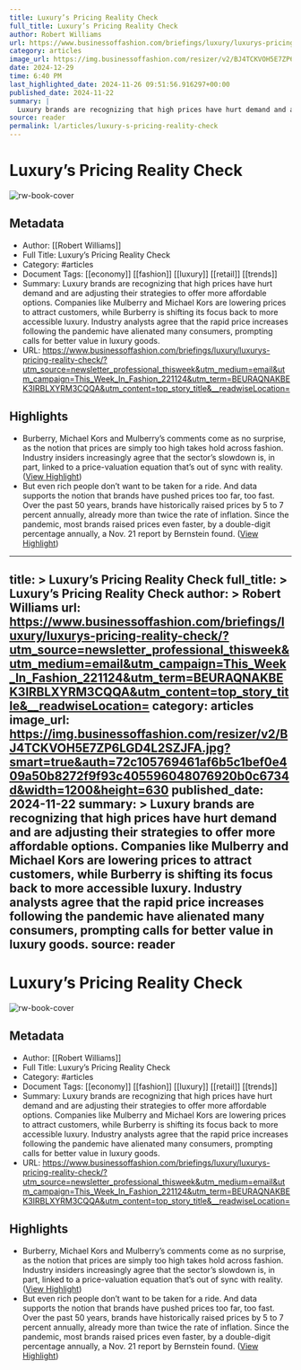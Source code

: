 ```yaml
---
title: Luxury’s Pricing Reality Check
full_title: Luxury’s Pricing Reality Check
author: Robert Williams
url: https://www.businessoffashion.com/briefings/luxury/luxurys-pricing-reality-check/?utm_source=newsletter_professional_thisweek&utm_medium=email&utm_campaign=This_Week_In_Fashion_221124&utm_term=BEURAQNAKBEK3IRBLXYRM3CQQA&utm_content=top_story_title&__readwiseLocation=
category: articles
image_url: https://img.businessoffashion.com/resizer/v2/BJ4TCKVOH5E7ZP6LGD4L2SZJFA.jpg?smart=true&auth=72c105769461af6b5c1bef0e409a50b8272f9f93c405596048076920b0c6734d&width=1200&height=630
date: 2024-12-29
time: 6:40 PM
last_highlighted_date: 2024-11-26 09:51:56.916297+00:00
published_date: 2024-11-22
summary: |
  Luxury brands are recognizing that high prices have hurt demand and are adjusting their strategies to offer more affordable options. Companies like Mulberry and Michael Kors are lowering prices to attract customers, while Burberry is shifting its focus back to more accessible luxury. Industry analysts agree that the rapid price increases following the pandemic have alienated many consumers, prompting calls for better value in luxury goods.
source: reader
permalink: l/articles/luxury-s-pricing-reality-check
---
```

# Luxury’s Pricing Reality Check

![rw-book-cover](https://img.businessoffashion.com/resizer/v2/BJ4TCKVOH5E7ZP6LGD4L2SZJFA.jpg?smart=true&auth=72c105769461af6b5c1bef0e409a50b8272f9f93c405596048076920b0c6734d&width=1200&height=630)

## Metadata
- Author: [[Robert Williams]]
- Full Title: Luxury’s Pricing Reality Check
- Category: #articles
- Document Tags: [[economy]] [[fashion]] [[luxury]] [[retail]] [[trends]] 
- Summary: Luxury brands are recognizing that high prices have hurt demand and are adjusting their strategies to offer more affordable options. Companies like Mulberry and Michael Kors are lowering prices to attract customers, while Burberry is shifting its focus back to more accessible luxury. Industry analysts agree that the rapid price increases following the pandemic have alienated many consumers, prompting calls for better value in luxury goods.
- URL: https://www.businessoffashion.com/briefings/luxury/luxurys-pricing-reality-check/?utm_source=newsletter_professional_thisweek&utm_medium=email&utm_campaign=This_Week_In_Fashion_221124&utm_term=BEURAQNAKBEK3IRBLXYRM3CQQA&utm_content=top_story_title&__readwiseLocation=

## Highlights
- Burberry, Michael Kors and Mulberry’s comments come as no surprise, as the notion that prices are simply too high takes hold across fashion. Industry insiders increasingly agree that the sector’s slowdown is, in part, linked to a price-valuation equation that’s out of sync with reality. ([View Highlight](https://read.readwise.io/read/01jdky4d77ky7p7hmhfvjkzba4))
- But even rich people don’t want to be taken for a ride. And data supports the notion that brands have pushed prices too far, too fast. Over the past 50 years, brands have historically raised prices by 5 to 7 percent annually, already more than twice the rate of inflation. Since the pandemic, most brands raised prices even faster, by a double-digit percentage annually, a Nov. 21 report by Bernstein found. ([View Highlight](https://read.readwise.io/read/01jdky4yxemw82krraq9nbzx8w))


---
title: >
  Luxury’s Pricing Reality Check
full_title: >
  Luxury’s Pricing Reality Check
author: >
  Robert Williams
url: https://www.businessoffashion.com/briefings/luxury/luxurys-pricing-reality-check/?utm_source=newsletter_professional_thisweek&utm_medium=email&utm_campaign=This_Week_In_Fashion_221124&utm_term=BEURAQNAKBEK3IRBLXYRM3CQQA&utm_content=top_story_title&__readwiseLocation=
category: articles
image_url: https://img.businessoffashion.com/resizer/v2/BJ4TCKVOH5E7ZP6LGD4L2SZJFA.jpg?smart=true&auth=72c105769461af6b5c1bef0e409a50b8272f9f93c405596048076920b0c6734d&width=1200&height=630
published_date: 2024-11-22
summary: >
  Luxury brands are recognizing that high prices have hurt demand and are adjusting their strategies to offer more affordable options. Companies like Mulberry and Michael Kors are lowering prices to attract customers, while Burberry is shifting its focus back to more accessible luxury. Industry analysts agree that the rapid price increases following the pandemic have alienated many consumers, prompting calls for better value in luxury goods.
source: reader
---
# Luxury’s Pricing Reality Check

![rw-book-cover](https://img.businessoffashion.com/resizer/v2/BJ4TCKVOH5E7ZP6LGD4L2SZJFA.jpg?smart=true&auth=72c105769461af6b5c1bef0e409a50b8272f9f93c405596048076920b0c6734d&width=1200&height=630)

## Metadata
- Author: [[Robert Williams]]
- Full Title: Luxury’s Pricing Reality Check
- Category: #articles
- Document Tags: [[economy]] [[fashion]] [[luxury]] [[retail]] [[trends]] 
- Summary: Luxury brands are recognizing that high prices have hurt demand and are adjusting their strategies to offer more affordable options. Companies like Mulberry and Michael Kors are lowering prices to attract customers, while Burberry is shifting its focus back to more accessible luxury. Industry analysts agree that the rapid price increases following the pandemic have alienated many consumers, prompting calls for better value in luxury goods.
- URL: https://www.businessoffashion.com/briefings/luxury/luxurys-pricing-reality-check/?utm_source=newsletter_professional_thisweek&utm_medium=email&utm_campaign=This_Week_In_Fashion_221124&utm_term=BEURAQNAKBEK3IRBLXYRM3CQQA&utm_content=top_story_title&__readwiseLocation=

## Highlights
- Burberry, Michael Kors and Mulberry’s comments come as no surprise, as the notion that prices are simply too high takes hold across fashion. Industry insiders increasingly agree that the sector’s slowdown is, in part, linked to a price-valuation equation that’s out of sync with reality. ([View Highlight](https://read.readwise.io/read/01jdky4d77ky7p7hmhfvjkzba4))
- But even rich people don’t want to be taken for a ride. And data supports the notion that brands have pushed prices too far, too fast. Over the past 50 years, brands have historically raised prices by 5 to 7 percent annually, already more than twice the rate of inflation. Since the pandemic, most brands raised prices even faster, by a double-digit percentage annually, a Nov. 21 report by Bernstein found. ([View Highlight](https://read.readwise.io/read/01jdky4yxemw82krraq9nbzx8w))


